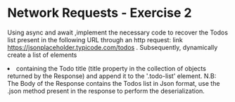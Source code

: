 # Network Requests - Exercise 2

Using async and await ,implement the necessary code to recover the Todos list present in the following URL through an http request: link https://jsonplaceholder.typicode.com/todos . Subsequently, dynamically create a list of elements <li> containing the Todo title (title property in the collection of objects returned by the Response) and append it to the '.todo-list' element. N.B: The Body of the Response contains the Todos list in Json format, use the .json method present in the response to perform the deserialization.
